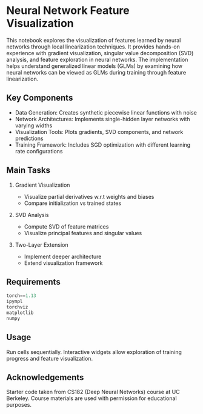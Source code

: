 # Neural Network Feature Visualization

This notebook explores the visualization of features learned by neural networks through local linearization techniques. 
It provides hands-on experience with gradient visualization, singular value decomposition (SVD) analysis, 
and feature exploration in neural networks. 
The implementation helps understand generalized linear models (GLMs) by examining how neural networks can be viewed as GLMs during training through feature linearization.

## Key Components

- Data Generation: Creates synthetic piecewise linear functions with noise
- Network Architectures: Implements single-hidden layer networks with varying widths 
- Visualization Tools: Plots gradients, SVD components, and network predictions
- Training Framework: Includes SGD optimization with different learning rate configurations

## Main Tasks

1. Gradient Visualization
   - Visualize partial derivatives w.r.t weights and biases
   - Compare initialization vs trained states

2. SVD Analysis
   - Compute SVD of feature matrices
   - Visualize principal features and singular values

3. Two-Layer Extension
   - Implement deeper architecture
   - Extend visualization framework

## Requirements

```python
torch==1.13
ipympl
torchviz
matplotlib
numpy
```

## Usage

Run cells sequentially. Interactive widgets allow exploration of training progress and feature visualization.

## Acknowledgements

Starter code taken from CS182 (Deep Neural Networks) course at UC Berkeley. Course materials are used with permission for educational purposes.